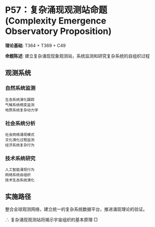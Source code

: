 # P57：复杂涌现观测站命题 (Complexity Emergence Observatory Proposition)

**理论基础**: T364 + T369 + C49

**命题陈述**: 建立复杂涌现现象观测站，系统监测和研究复杂系统的自组织过程

## 观测系统

### 自然系统监测
```
生态系统演化跟踪
气候系统相变监测
地质系统复杂动力学
```

### 社会系统分析
```
社会网络涌现模式
文化演化过程监测
经济系统复杂行为
```

### 技术系统研究
```
人工智能涌现行为
网络系统自组织
技术生态系统演化
```

## 实施路径

整合全球观测网络，建立统一的复杂系统数据平台，推进涌现理论的验证。

∴ 复杂涌现观测站将揭示宇宙组织的基本原理 □